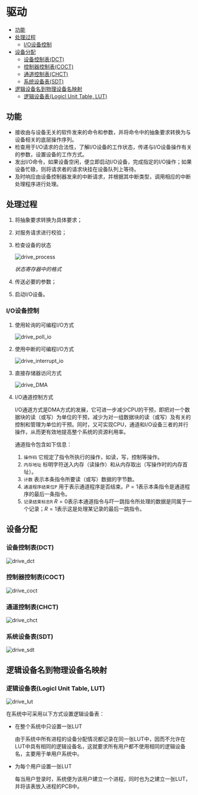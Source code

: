 # 驱动

<!-- vim-markdown-toc GFM -->

* [功能](#功能)
* [处理过程](#处理过程)
    - [I/O设备控制](#io设备控制)
* [设备分配](#设备分配)
    - [设备控制表(DCT)](#设备控制表dct)
    - [控制器控制表(COCT)](#控制器控制表coct)
    - [通道控制表(CHCT)](#通道控制表chct)
    - [系统设备表(SDT)](#系统设备表sdt)
* [逻辑设备名到物理设备名映射](#逻辑设备名到物理设备名映射)
    - [逻辑设备表(Logicl Unit Table, LUT)](#逻辑设备表logicl-unit-table-lut)

<!-- vim-markdown-toc -->



## 功能

- 接收由与设备无关的软件发来的命令和参数，并将命令中的抽象要求转换为与设备相关的底层操作序列。
- 检查用于I/O请求的合法性，了解I/O设备的工作状态，传递与I/O设备操作有关的参数，设置设备的工作方式。
- 发出I/O命令，如果设备空闲，便立即启动I/O设备，完成指定的I/O操作；如果设备忙碌，则将请求者的请求块挂在设备队列上等待。
- 及时响应由设备控制器发来的中断请求，并根据其中断类型，调用相应的中断处理程序进行处理。



## 处理过程

1. 将抽象要求转换为具体要求；

2. 对服务请求进行校验；

3. 检查设备的状态

   ![drive_process](res/drive_process.png)

   *状态寄存器中的格式*

4. 传送必要的参数；

5. 启动I/O设备。

### I/O设备控制

1. 使用轮询的可编程I/O方式

   ![drive_poll_io](res/drive_poll_io.png)

2. 使用中断的可编程I/O方式

   ![drive_interrupt_io](res/drive_interrupt_io.png)

3. 直接存储器访问方式

   ![drive_DMA](res/drive_DMA.png)

4. I/O通道控制方式

   I/O通道方式是DMA方式的发展，它可进一步减少CPU的干预，即把对一个数据块的读（或写）为单位的干预，减少为对一组数据块的读（或写）及有关的控制和管理为单位的干预。同时，又可实现CPU，通道和I/O设备三者的并行操作，从而更有效地提高整个系统的资源利用率。

   通道指令包含如下信息：

   1. `操作码` 它规定了指令所执行的操作，如读，写，控制等操作。
   2. `内存地址` 标明字符送入内存（读操作）和从内存取出（写操作时的内存首址）。
   3. `计数` 表示本条指令所要读（或写）数据的字节数。
   4. `通道程序结束位P` 用于表示通道程序是否结束。$P=1$表示本条指令是通道程序的最后一条指令。
   5. `记录结束标志R` $R=0$表示本通道指令与吓一跳指令所处理的数据是同属于一个记录；$R=1$表示这是处理某记录的最后一跳指令。



## 设备分配

### 设备控制表(DCT)

![drive_dct](res/drive_dct.png)

### 控制器控制表(COCT)

![drive_coct](res/drive_coct.png)

### 通道控制表(CHCT)

![drive_chct](res/drive_chct.png)

### 系统设备表(SDT)

![drive_sdt](res/drive_sdt.png)



## 逻辑设备名到物理设备名映射

### 逻辑设备表(Logicl Unit Table, LUT)

![drive_lut](res/drive_lut.png)

在系统中可采用以下方式设置逻辑设备表：

- 在整个系统中只设置一张LUT

  由于系统中所有进程的设备分配情况都记录在同一张LUT中，因而不允许在LUT中具有相同的逻辑设备名，这就要求所有用户都不使用相同的逻辑设备名，主要用于单用户系统中。

- 为每个用户设置一张LUT

  每当用户登录时，系统便为该用户建立一个进程，同时也为之建立一张LUT，并将该表放入进程的PCB中。
